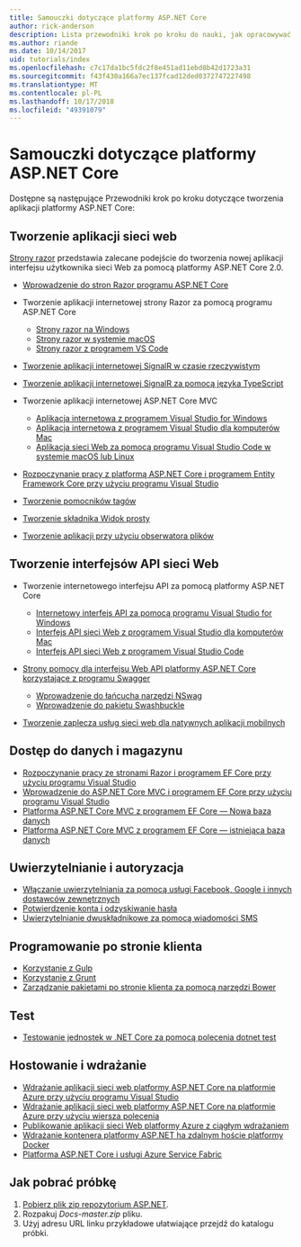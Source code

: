 ```yaml
---
title: Samouczki dotyczące platformy ASP.NET Core
author: rick-anderson
description: Lista przewodniki krok po kroku do nauki, jak opracowywać aplikacje platformy ASP.NET Core.
ms.author: riande
ms.date: 10/14/2017
uid: tutorials/index
ms.openlocfilehash: c7c17da1bc5fdc2f8e451ad11ebd8b42d1723a31
ms.sourcegitcommit: f43f430a166a7ec137fcad12ded0372747227498
ms.translationtype: MT
ms.contentlocale: pl-PL
ms.lasthandoff: 10/17/2018
ms.locfileid: "49391079"
---
```

# <a name="aspnet-core-tutorials"></a>Samouczki dotyczące platformy ASP.NET Core

Dostępne są następujące Przewodniki krok po kroku dotyczące tworzenia aplikacji platformy ASP.NET Core:

## <a name="build-web-apps"></a>Tworzenie aplikacji sieci web

[Strony razor](xref:razor-pages/index) przedstawia zalecane podejście do tworzenia nowej aplikacji interfejsu użytkownika sieci Web za pomocą platformy ASP.NET Core 2.0.

* [Wprowadzenie do stron Razor programu ASP.NET Core](xref:razor-pages/index)
* Tworzenie aplikacji internetowej strony Razor za pomocą programu ASP.NET Core

   * [Strony razor na Windows](xref:tutorials/razor-pages/index)
   * [Strony razor w systemie macOS](xref:tutorials/razor-pages-mac/index)
   * [Strony razor z programem VS Code](xref:tutorials/razor-pages-vsc/index)  

* [Tworzenie aplikacji internetowej SignalR w czasie rzeczywistym](xref:tutorials/signalr)
* [Tworzenie aplikacji internetowej SignalR za pomocą języka TypeScript](xref:tutorials/signalr-typescript-webpack)

* Tworzenie aplikacji internetowej ASP.NET Core MVC

   * [Aplikacja internetowa z programem Visual Studio for Windows](xref:tutorials/first-mvc-app/index)
   * [Aplikacja internetowa z programem Visual Studio dla komputerów Mac](xref:tutorials/first-mvc-app-mac/index)
   * [Aplikacja sieci Web za pomocą programu Visual Studio Code w systemie macOS lub Linux](xref:tutorials/first-mvc-app-xplat/index)

* [Rozpoczynanie pracy z platformą ASP.NET Core i programem Entity Framework Core przy użyciu programu Visual Studio](xref:data/ef-mvc/index)
* [Tworzenie pomocników tagów](xref:mvc/views/tag-helpers/authoring)
* [Tworzenie składnika Widok prosty](xref:mvc/views/view-components#walkthrough-creating-a-simple-view-component)
* [Tworzenie aplikacji przy użyciu obserwatora plików](xref:tutorials/dotnet-watch)

## <a name="build-web-apis"></a>Tworzenie interfejsów API sieci Web

* Tworzenie internetowego interfejsu API za pomocą platformy ASP.NET Core

  * [Internetowy interfejs API za pomocą programu Visual Studio for Windows](xref:tutorials/first-web-api)
  * [Interfejs API sieci Web z programem Visual Studio dla komputerów Mac](xref:tutorials/first-web-api-mac)
  * [Interfejs API sieci Web z programem Visual Studio Code](xref:tutorials/web-api-vsc)

* [Strony pomocy dla interfejsu Web API platformy ASP.NET Core korzystające z programu Swagger](xref:tutorials/web-api-help-pages-using-swagger)
  * [Wprowadzenie do łańcucha narzędzi NSwag](xref:tutorials/get-started-with-nswag)
  * [Wprowadzenie do pakietu Swashbuckle](xref:tutorials/get-started-with-swashbuckle)

* [Tworzenie zaplecza usług sieci web dla natywnych aplikacji mobilnych](xref:mobile/native-mobile-backend)

## <a name="data-access-and-storage"></a>Dostęp do danych i magazynu

* [Rozpoczynanie pracy ze stronami Razor i programem EF Core przy użyciu programu Visual Studio](xref:data/ef-rp/intro)
* [Wprowadzenie do ASP.NET Core MVC i programem EF Core przy użyciu programu Visual Studio](xref:data/ef-mvc/index)
* [Platforma ASP.NET Core MVC z programem EF Core — Nowa baza danych](/ef/core/get-started/aspnetcore/new-db)
* [Platforma ASP.NET Core MVC z programem EF Core — istniejąca baza danych](/ef/core/get-started/aspnetcore/existing-db)

## <a name="authentication-and-authorization"></a>Uwierzytelnianie i autoryzacja

* [Włączanie uwierzytelniania za pomocą usługi Facebook, Google i innych dostawców zewnętrznych](xref:security/authentication/social/index)
* [Potwierdzenie konta i odzyskiwanie hasła](xref:security/authentication/accconfirm)
* [Uwierzytelnianie dwuskładnikowe za pomocą wiadomości SMS](xref:security/authentication/2fa)

## <a name="client-side-development"></a>Programowanie po stronie klienta

* [Korzystanie z Gulp](xref:client-side/using-gulp)
* [Korzystanie z Grunt](xref:client-side/using-grunt)
* [Zarządzanie pakietami po stronie klienta za pomocą narzędzi Bower](xref:client-side/bower)

## <a name="test"></a>Test

* [Testowanie jednostek w .NET Core za pomocą polecenia dotnet test](/dotnet/articles/core/testing/unit-testing-with-dotnet-test)

## <a name="host-and-deploy"></a>Hostowanie i wdrażanie

* [Wdrażanie aplikacji sieci web platformy ASP.NET Core na platformie Azure przy użyciu programu Visual Studio](xref:tutorials/publish-to-azure-webapp-using-vs)
* [Wdrażanie aplikacji sieci web platformy ASP.NET Core na platformie Azure przy użyciu wiersza polecenia](/azure/app-service/app-service-web-get-started-dotnet)
* [Publikowanie aplikacji sieci Web platformy Azure z ciągłym wdrażaniem](xref:host-and-deploy/azure-apps/azure-continuous-deployment)
* [Wdrażanie kontenera platformy ASP.NET ha zdalnym hoście platformy Docker](/azure/vs-azure-tools-docker-hosting-web-apps-in-docker)
* [Platforma ASP.NET Core i usługi Azure Service Fabric](/azure/service-fabric/service-fabric-add-a-web-frontend)

<a name="download"></a>
## <a name="how-to-download-a-sample"></a>Jak pobrać próbkę

1. [Pobierz plik zip repozytorium ASP.NET](https://codeload.github.com/aspnet/Docs/zip/master).
1. Rozpakuj *Docs-master.zip* pliku.
1. Użyj adresu URL linku przykładowe ułatwiające przejdź do katalogu próbki.
